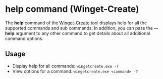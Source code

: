 # help command (Winget-Create)

The **help** command of the [Winget-Create](../README.md) tool displays help for all the supported commands and sub commands. In addition, you can pass the **--help** argument to any other command to get details about all additional command options.

## Usage

* Display help for all commands: `wingetcreate.exe -?`
* View options for a command: `wingetcreate.exe <command> -?`
